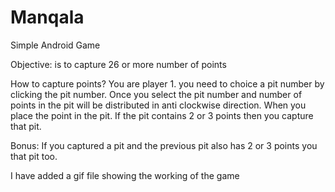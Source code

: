 Manqala
=======

Simple Android Game

Objective: is to capture 26 or more number of points

How to capture points?
	    You are player 1. you need to choice a pit number by clicking the 
	    pit number. Once you select the pit number and number of points in the pit will be 
	    distributed in anti clockwise direction. When you place the point in 
	    the pit. If the pit contains 2 or 3 points then you capture that pit.
	    
Bonus:
If you captured a pit and the previous pit also has 2 or 3 points you that pit too. 

I have added a gif file showing the working of the game
